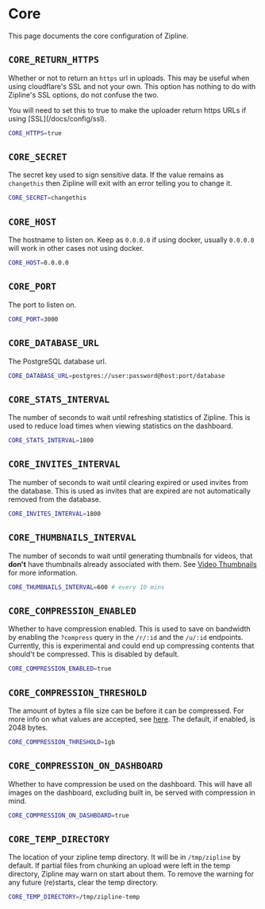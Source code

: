 # Core

This page documents the core configuration of Zipline.

## `CORE_RETURN_HTTPS`

Whether or not to return an `https` url in uploads. This may be useful when using cloudflare's SSL and not your own. This option has nothing to do with Zipline's SSL options, do not confuse the two.

<Alert type="danger">
You will need to set this to true to make the uploader return https URLs if using [SSL](/docs/config/ssl).
</Alert>

```bash
CORE_HTTPS=true
```

## `CORE_SECRET`

The secret key used to sign sensitive data. If the value remains as `changethis` then Zipline will exit with an error telling you to change it.

```bash
CORE_SECRET=changethis
```

## `CORE_HOST`

The hostname to listen on. Keep as `0.0.0.0` if using docker, usually `0.0.0.0` will work in other cases not using docker.

```bash
CORE_HOST=0.0.0.0
```

## `CORE_PORT`

The port to listen on.

```bash
CORE_PORT=3000
```

## `CORE_DATABASE_URL`

The PostgreSQL database url.

```bash
CORE_DATABASE_URL=postgres://user:password@host:port/database
```

## `CORE_STATS_INTERVAL`

The number of seconds to wait until refreshing statistics of Zipline. This is used to reduce load times when viewing statistics on the dashboard.

```bash
CORE_STATS_INTERVAL=1800
```

## `CORE_INVITES_INTERVAL`

The number of seconds to wait until clearing expired or used invites from the database. This is used as invites that are expired are not automatically removed from the database.

```bash
CORE_INVITES_INTERVAL=1800
```

## `CORE_THUMBNAILS_INTERVAL`

The number of seconds to wait until generating thumbnails for videos, that **don't** have thumbnails already associated with them. See [Video Thumbnails](/docs/guides/video-thumbnails) for more information.

```bash
CORE_THUMBNAILS_INTERVAL=600 # every 10 mins
```

## `CORE_COMPRESSION_ENABLED`

Whether to have compression enabled. This is used to save on bandwidth by enabling the `?compress` query in the `/r/:id` and the `/u/:id` endpoints. Currently, this is experimental and could end up compressing contents that should\'t be compressed. This is disabled by default.

```bash
CORE_COMPRESSION_ENABLED=true
```

## `CORE_COMPRESSION_THRESHOLD`

The amount of bytes a file size can be before it can be compressed. For more info on what values are accepted, see [here](/docs/guides/byte-format). The default, if enabled, is 2048 bytes.

```bash
CORE_COMPRESSION_THRESHOLD=1gb
```

## `CORE_COMPRESSION_ON_DASHBOARD`

Whether to have compression be used on the dashboard. This will have all images on the dashboard, excluding built in, be served with compression in mind.

```bash
CORE_COMPRESSION_ON_DASHBOARD=true
```

## `CORE_TEMP_DIRECTORY`

The location of your zipline temp directory. It will be in `/tmp/zipline` by default. If partial files from chunking an upload were left in the temp directory, Zipline may warn on start about them. To remove the warning for any future (re)starts, clear the temp directory.

```bash
CORE_TEMP_DIRECTORY=/tmp/zipline-temp
```